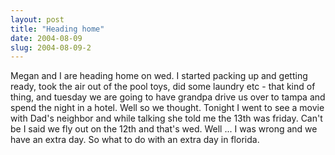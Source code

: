 ```yaml
---
layout: post
title: "Heading home"
date: 2004-08-09
slug: 2004-08-09-2
---
```


Megan and I are heading home on wed.  I started packing up and getting ready,  took the air out of the pool toys, did some laundry etc - that kind of thing, and tuesday we are going to have grandpa drive us over to tampa and spend the night in a hotel.  Well so we thought.  Tonight I went to see a movie with Dad&apos;s neighbor and while talking she told me the 13th was friday.  Can&apos;t be I said we fly out on the 12th and that&apos;s wed.  Well ... I was wrong and we have an extra day.  So what to do with an extra day in florida.


